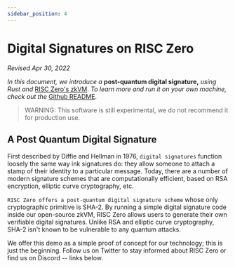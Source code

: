 ```yaml
---
sidebar_position: 4
---
```


# Digital Signatures on RISC Zero

*Revised Apr 30, 2022*

*In this document, we introduce a* **post-quantum digital signature,** *using Rust and* [RISC Zero's zkVM](zkvm_overview.md). *To learn more and run it on your own machine, check out the* [Github README](https://github.com/risc0/risc0-rust-examples/tree/main/digital-signature).
> WARNING: This software is still experimental, we do not recommend it for production use.

## A Post Quantum Digital Signature

First described by Diffie and Hellman in 1976, `digital signatures` function loosely the same way ink signatures do: they allow someone to attach a stamp of their identity to a particular message. Today, there are a number of modern signature schemes that are computationally efficient, based on RSA encryption, elliptic curve cryptography, etc. 

`RISC Zero offers a post-quantum digital signature scheme` whose only cryptographic primitive is SHA-2. By running a simple digital signature code inside our open-source zkVM, RISC Zero allows users to generate their own verifiable digital signatures. Unlike RSA and elliptic curve cryptography, SHA-2 isn't known to be vulnerable to any quantum attacks.

We offer this demo as a simple proof of concept for our technology; this is just the beginning. Follow us on Twitter to stay informed about RISC Zero or find us on Discord -- links below.
